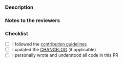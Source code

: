 ### Description

<!-- Describe the purpose of this PR, what's being adding and/or fixed -->

### Notes to the reviewers

<!-- In this section you can include notes directed to the reviewers, like explaining why some parts
of the PR were done in a specific way -->

### Checklist

- [ ] I followed the [contribution guidelines](https://github.com/rust-nostr/nostr/blob/master/CONTRIBUTING.md)
- [ ] I updated the [CHANGELOG](https://github.com/rust-nostr/nostr/blob/master/CHANGELOG.md) (if applicable)
- [ ] I personally wrote and understood all code in this PR

